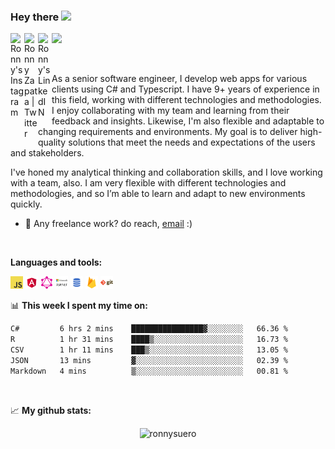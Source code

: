 ### Hey there <img src="https://media.giphy.com/media/hvRJCLFzcasrR4ia7z/giphy.gif" width="25px">
<a href="https://www.instagram.com/ronnysuero/">
  <img align="left" alt="Ronny's Instagram" width="22px" src="https://raw.githubusercontent.com/hussainweb/hussainweb/main/icons/instagram.png" />
</a>
<a href="https://twitter.com/ronnysuero">
  <img align="left" alt="Ronny Zapata | Twitter" width="22px" src="https://raw.githubusercontent.com/hussainweb/hussainweb/main/icons/twitter.png" />
</a>
<a href="https://www.linkedin.com/in/ronnysuero/">
  <img align="left" alt="Ronny's LinkedIN" width="22px" src="https://raw.githubusercontent.com/hussainweb/hussainweb/main/icons/linkedin.png" />
</a>

![](https://visitor-badge.glitch.me/badge?page_id=ronnysuero.ronnysuero)

<br />

As a senior software engineer, I develop web apps for various clients using C# and Typescript. I have 9+ years of experience in this field, working with different technologies and methodologies.  I enjoy collaborating with my team and learning from their feedback and insights. Likewise, I'm also flexible and adaptable to changing requirements and environments. My goal is to deliver high-quality solutions that meet the needs and expectations of the users and stakeholders.  

I've honed my analytical thinking and collaboration skills, and I love working with a team, also. I am very flexible with different technologies and methodologies, and so I’m able to learn and adapt to new environments quickly.

- 💼 Any freelance work? do reach, [email](mailto:ronnysuero@gmail.com) :)

<br />

**Languages and tools:**  

<code><img height="20" src="https://raw.githubusercontent.com/github/explore/80688e429a7d4ef2fca1e82350fe8e3517d3494d/topics/javascript/javascript.png"></code>
<code><img height="20" src="https://raw.githubusercontent.com/github/explore/80688e429a7d4ef2fca1e82350fe8e3517d3494d/topics/angular/angular.png"></code>
<code><img height="20" src="https://raw.githubusercontent.com/github/explore/5c058a388828bb5fde0bcafd4bc867b5bb3f26f3/topics/graphql/graphql.png"></code>
<code><img height="20" src="https://raw.githubusercontent.com/github/explore/80688e429a7d4ef2fca1e82350fe8e3517d3494d/topics/aspnet/aspnet.png"></code>
<code><img height="20" src="https://raw.githubusercontent.com/github/explore/80688e429a7d4ef2fca1e82350fe8e3517d3494d/topics/sql/sql.png"></code>
<code><img height="20" src="https://raw.githubusercontent.com/github/explore/80688e429a7d4ef2fca1e82350fe8e3517d3494d/topics/firebase/firebase.png"></code>
<code><img height="20" src="https://raw.githubusercontent.com/github/explore/80688e429a7d4ef2fca1e82350fe8e3517d3494d/topics/git/git.png"></code>

📊 **This week I spent my time on:**

<!--START_SECTION:waka-->

```txt
C#         6 hrs 2 mins    ████████████████▓░░░░░░░░   66.36 %
R          1 hr 31 mins    ████▒░░░░░░░░░░░░░░░░░░░░   16.73 %
CSV        1 hr 11 mins    ███▒░░░░░░░░░░░░░░░░░░░░░   13.05 %
JSON       13 mins         ▓░░░░░░░░░░░░░░░░░░░░░░░░   02.39 %
Markdown   4 mins          ▒░░░░░░░░░░░░░░░░░░░░░░░░   00.81 %
```

<!--END_SECTION:waka-->

<br />

📈 **My github stats:**

<p align="center"> <img src="https://github-readme-stats.vercel.app/api?username=ronnysuero&show_icons=true&theme=gotham" alt="ronnysuero" />

<br />
